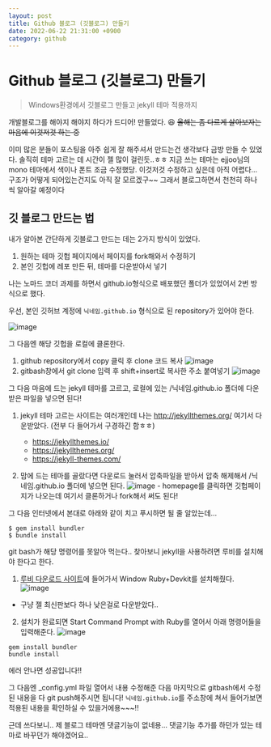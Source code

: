 ```yaml
---
layout: post
title: Github 블로그 (깃블로그) 만들기
date: 2022-06-22 21:31:00 +0900
category: github
---
```


# Github 블로그 (깃블로그) 만들기

> Windows환경에서 깃블로그 만들고 jekyll 테마 적용까지

개발블로그를 해야지 해야지 하다가 드디어! 만들었다. 😆
~~올해는 좀 다르게 살아보자는 마음에 이것저것 하는 중~~

이미 많은 분들이 포스팅을 아주 쉽게 잘 해주셔서 만드는건 생각보다 금방 만들 수 있었다.
솔직히 테마 고르는 데 시간이 젤 많이 걸린듯..ㅎㅎ 지금 쓰는 테마는 ejjoo님의 mono 테마에서 색이나 폰트 조금 수정했당.
이것저것 수정하고 싶은데 아직 어렵다... 구조가 어떻게 되어있는건지도 아직 잘 모르겠구~~
그래서 블로그하면서 천천히 하나씩 알아갈 예정이다

## 깃 블로그 만드는 법

내가 알아본 간단하게 깃블로그 만드는 데는 2가지 방식이 있었다.

1. 원하는 테마 깃헙 페이지에서 페이지를 fork해와서 수정하기
2. 본인 깃헙에 레포 만든 뒤, 테마를 다운받아서 넣기

나는 노마드 코더 과제를 하면서 github.io형식으로 배포했던 폴더가 있었어서 2번 방식으로 했다.

우선, 본인 깃허브 계정에 `닉네임.github.io` 형식으로 된 repository가 있어야 한다.

![image](https://user-images.githubusercontent.com/58683097/175019433-430d3532-9502-4f56-9141-9083dc4c6b58.png)

그 다음엔 해당 깃헙을 로컬에 클론한다.

1. github repository에서 copy 클릭 후 clone 코드 복사
   ![image](https://user-images.githubusercontent.com/58683097/175021461-7aca08ee-f77a-4bc3-afdd-995c10224eee.png)
2. gitbash창에서 git clone 입력 후 shift+insert로 복사한 주소 붙여넣기
   ![image](https://user-images.githubusercontent.com/58683097/175021708-4cc4c129-040f-4c66-9eea-19c9d4990508.png)

그 다음 마음에 드는 jekyll 테마를 고르고, 로컬에 있는 /닉네임.github.io 폴더에 다운받은 파일을 넣으면 된다!

1. jekyll 테마 고르는 사이트는 여러개인데 나는 http://jekyllthemes.org/ 여기서 다운받았다. (전부 다 들어가서 구경하긴 함ㅎㅎ)

   - https://jekyllthemes.io/
   - https://jekyllthemes.org/
   - https://jekyll-themes.com/

2. 맘에 드는 테마를 골랐다면 다운로드 눌러서 압축파일을 받아서 압축 해제해서 /닉네임.github.io 폴더에 넣으면 된다.
   ![image](https://user-images.githubusercontent.com/58683097/175022945-41f99862-e084-4ecd-b24c-3b12b9256611.png) - homepage를 클릭하면 깃헙페이지가 나오는데 여기서 클론하거나 fork해서 써도 된다!

그 다음 인터넷에서 본대로 아래와 같이 치고 푸시하면 될 줄 알았는데...

```
$ gem install bundler
$ bundle install
```

git bash가 해당 명령어를 못알아 먹는다.. 찾아보니 jekyll을 사용하려면 루비를 설치해야 한다고 한다.

1. [루비 다운로드 사이트](https://rubyinstaller.org/downloads/)에 들어가서 Window Ruby+Devkit를 설치해줬다.
   ![image](https://user-images.githubusercontent.com/58683097/175025925-49c47e48-f333-4466-87bd-c011d089fcf0.png)

- 구냥 젤 최신판보다 하나 낮은걸로 다운받았다..

2. 설치가 완료되면 Start Command Prompt with Ruby를 열어서 아래 명령어들을 입력해준다.
   ![image](https://user-images.githubusercontent.com/58683097/175026365-a8a72a02-3f18-408c-a437-7b31ae43a1a4.png)

```
gem install bundler
bundle install
```

에러 안나면 성공입니다!!

그 다음엔 \_config.yml 파일 열어서 내용 수정해준 다음 마지막으로 gitbash에서 수정된 내용을 다 git push해주시면 됩니다!
`닉네임.github.io`를 주소창에 쳐서 들어가보면 적용된 내용을 확인하실 수 있을거에용~~~!!

근데 쓰다보니.. 제 블로그 테마엔 댓글기능이 없네용... 댓글기능 추가를 하던가 있는 테마로 바꾸던가 해야겠어요..
